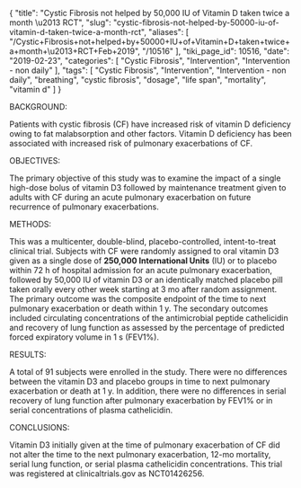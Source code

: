 {
    "title": "Cystic Fibrosis not helped by 50,000 IU of Vitamin D taken twice a month \u2013 RCT",
    "slug": "cystic-fibrosis-not-helped-by-50000-iu-of-vitamin-d-taken-twice-a-month-rct",
    "aliases": [
        "/Cystic+Fibrosis+not+helped+by+50000+IU+of+Vitamin+D+taken+twice+a+month+\u2013+RCT+Feb+2019",
        "/10516"
    ],
    "tiki_page_id": 10516,
    "date": "2019-02-23",
    "categories": [
        "Cystic Fibrosis",
        "Intervention",
        "Intervention - non daily"
    ],
    "tags": [
        "Cystic Fibrosis",
        "Intervention",
        "Intervention - non daily",
        "breathing",
        "cystic fibrosis",
        "dosage",
        "life span",
        "mortality",
        "vitamin d"
    ]
}


BACKGROUND:

Patients with cystic fibrosis (CF) have increased risk of vitamin D deficiency owing to fat malabsorption and other factors. Vitamin D deficiency has been associated with increased risk of pulmonary exacerbations of CF.

OBJECTIVES:

The primary objective of this study was to examine the impact of a single high-dose bolus of vitamin D3 followed by maintenance treatment given to adults with CF during an acute pulmonary exacerbation on future recurrence of pulmonary exacerbations.

METHODS:

This was a multicenter, double-blind, placebo-controlled, intent-to-treat clinical trial. Subjects with CF were randomly assigned to oral vitamin D3 given as a single dose of **250,000 International Units**  (IU) or to placebo within 72 h of hospital admission for an acute pulmonary exacerbation, followed by 50,000 IU of vitamin D3 or an identically matched placebo pill taken orally every other week starting at 3 mo after random assignment. The primary outcome was the composite endpoint of the time to next pulmonary exacerbation or death within 1 y. The secondary outcomes included circulating concentrations of the antimicrobial peptide cathelicidin and recovery of lung function as assessed by the percentage of predicted forced expiratory volume in 1 s (FEV1%).

RESULTS:

A total of 91 subjects were enrolled in the study. There were no differences between the vitamin D3 and placebo groups in time to next pulmonary exacerbation or death at 1 y. In addition, there were no differences in serial recovery of lung function after pulmonary exacerbation by FEV1% or in serial concentrations of plasma cathelicidin.

CONCLUSIONS:

Vitamin D3 initially given at the time of pulmonary exacerbation of CF did not alter the time to the next pulmonary exacerbation, 12-mo mortality, serial lung function, or serial plasma cathelicidin concentrations. This trial was registered at clinicaltrials.gov as NCT01426256.

<!-- ~tc~ (alias(Cystic Fibrosis not helped by bi-weekly 50,000 IU of Vitamin D – RCT Feb 2019)) ~/tc~ -->